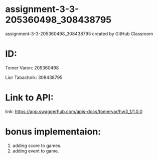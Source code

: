 # assignment-3-3-205360498_308438795
assignment-3-3-205360498_308438795 created by GitHub Classroom


# ID:
Tomer Varon: 205360498


Lior Tabachnik: 308438795

# Link to API:
link: https://app.swaggerhub.com/apis-docs/tomervar/hw3_1/1.0.0

# bonus implementaion: 
1) adding score to games.
2) adding event to game.
